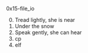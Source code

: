 0x15-file_io

0. Tread lightly, she is near
1. Under the snow
2. Speak gently, she can hear
3. cp
4. elf

